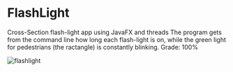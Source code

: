 # FlashLight
Cross-Section flash-light app using JavaFX and threads
The program gets from the command line how long each flash-light is on, while the green light for pedestrians (the ractangle) is constantly blinking.
Grade: 100%

![flashlight](https://github.com/tehilakiper/FlashLight/assets/109146074/99083a34-6719-4f16-98c8-a3e276e3a26c)
